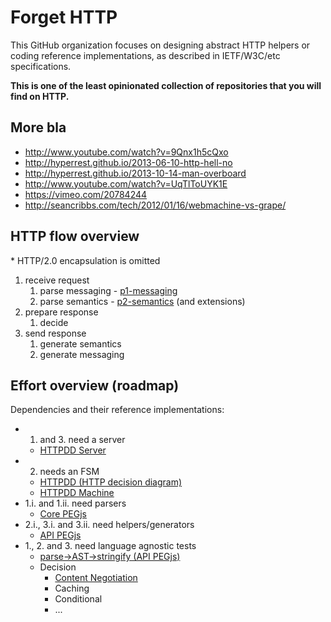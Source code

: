 # Forget HTTP

This GitHub organization focuses on designing abstract HTTP helpers or coding reference implementations, as described in IETF/W3C/etc specifications.

**This is one of the least opinionated collection of repositories that you will find on HTTP.**

## More bla

* http://www.youtube.com/watch?v=9Qnx1h5cQxo
* http://hyperrest.github.io/2013-06-10-http-hell-no
* http://hyperrest.github.io/2013-10-14-man-overboard
* http://www.youtube.com/watch?v=UqTlToUYK1E
* https://vimeo.com/20784244
* http://seancribbs.com/tech/2012/01/16/webmachine-vs-grape/


## HTTP flow overview

\* HTTP/2.0 encapsulation is omitted

1. receive request
    1. parse messaging - [p1-messaging](http://tools.ietf.org/html/draft-ietf-httpbis-p1-messaging)
    2. parse semantics - [p2-semantics](http://tools.ietf.org/html/draft-ietf-httpbis-p2-semantics) (and extensions)
2. prepare response
    1. decide
3. send response
    1. generate semantics
    2. generate messaging


## Effort overview (roadmap)

Dependencies and their reference implementations:

* 1. and 3. need a server
    * [HTTPDD Server](https://github.com/for-GET/server)
* 2. needs an FSM
    * [HTTPDD (HTTP decision diagram)](https://github.com/for-GET/http-decision-diagram)
    * [HTTPDD Machine](https://github.com/for-GET/machine)
* 1.i. and 1.ii. need parsers
    * [Core PEGjs](https://github.com/for-GET/core-pegjs)
* 2.i., 3.i. and 3.ii. need helpers/generators
    * [API PEGjs](https://github.com/for-GET/api-pegjs)
* 1., 2. and 3. need language agnostic tests
    * [parse->AST->stringify (API PEGjs)](https://github.com/for-GET/api-pegjs-test)
    * Decision
        * [Content Negotiation](https://github.com/for-GET/conneg-test)
        * Caching
        * Conditional
        * ...
